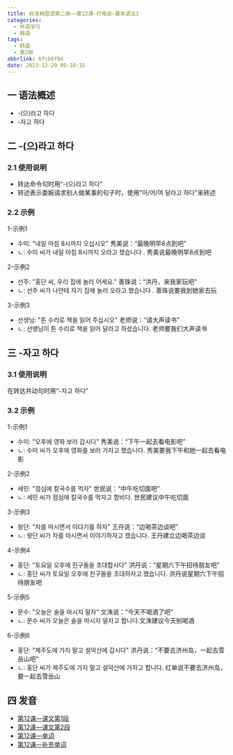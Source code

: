 ```yaml
---
title: 标准韩国语第二册——第12课-打电话-基本语法3
categories:
  - 外语学习
  - 韩语
tags:
  - 韩语
  - 第2册
abbrlink: 6fcb6f04
date: 2023-12-29 09:18:15
---
```

## 一 语法概述

* -(으)라고 하다
* -자고 하다

<!--more-->

## 二 -(으)라고 하다

### 2.1 使用说明

* 转达命令句时用“-(으)라고 하다”
* 转述表示委婉请求别人做某事的句子时，使用“아/어/여 달라고 하다”来转述

### 2.2 示例

1-示例1

* 수미: "내일 아침 8시까지 오십시오" 秀美说：“最晚明早8点到吧”
* ㄴ:  수미 씨가 내일 아침 8시까지 오라고 챘습니다 . 秀美说最晚明早8点到吧

2-示例2

* 선주:  "홍단 씨, 우리 집에 놀러 어세요." 善珠说：“洪丹，来我家玩吧”
* ㄴ:  선주 씨가 나안테 자기 집에 놀러 오라고 했습니다 . 善珠说要我到她家去玩

3-示例3

* 선생님:  "튼 수리로 책을 읽어 주십시오" 老师说：“请大声读书”
* ㄴ:  선앵님이 튼 수리로 책을 읽어 달라고 하셨습니다. 老师要我们大声读书

## 三 -자고 하다

### 3.1 使用说明

在转达共动句时用“-자고 하다”

###  3.2 示例

1-示例1

* 수미: "오후에 영화 보러 갑시다" 秀美说：“下午一起去看电影吧”
* ㄴ: 수미 씨가 오후에 영화를 보러 가자고 했습니다. 秀美要我下午和她一起去看电影

2-示例2

* 세민: "점심에 칼국수를 먹자" 世民说：“中午吃切面吧”
* ㄴ: 세민 씨가 점심에 칼국수를 먹자고 합비다. 世民建议中午吃切面

3-示例3

* 왕단: "차를 마시면서 이댜기를 하자" 王丹说：“边喝茶边谈吧”
* ㄴ:  왕단 씨가 차를 마시면서 이야기하자고 했습니다. 王丹建立边喝茶边谈

4-示例4

* 홍단: "토요일 오후에 친구들을 초대합시다" 洪丹说：“星期六下午招待朋友吧”
* ㄴ: 홍단 씨가 토요일 오후에 친구들을 초대하자고 했습니다. 洪丹说星期六下午招待朋友吧

5-示例5

* 문수: "오늘은 술을 마시지 말자" 文洙说：“今天不喝酒了吧”
* ㄴ: 문수 씨가 오늘은 술을 마시지 말자고 합니다.文洙建议今天别喝酒

6-示例6

* 홍단: "제주도에 가지 말고 설악산에 갑시다" 洪丹说：“不要去济州岛，一起去雪岳山吧”
* ㄴ: 홍단 씨가 제주도에 가지 말고 설악산에 가자고 합니다. 红单说不要去济州岛，要一起去雪岳山

## 四 发音

* [第12课—课文第1段][1]
* [第12课—课文第2段][2]
* [第12课—单词][3]
* [第12课—补充单词][4]



[1]:https://active.clewm.net/DO3bLN?qrurl=http://qr31.cn/DO3bLN&gtype=1&key=a834617044c204a1a0320815af0e73517f0960e253
[2]:https://active.clewm.net/D0JwVi?qrurl=http://qr31.cn/D0JwVi&gtype=1&key=805b31724461c59d80320879df31a3fbf8c02a2283
[3]:https://active.clewm.net/CzXbaL?qrurl=http://qr31.cn/CzXbaL&gtype=1&key=fdeca17b9c697a36a03208cabef9642c5b857e0303
[4]:https://active.clewm.net/ALauWC?qrurl=http://qr31.cn/ALauWC&gtype=1&key=373f817054b4eb9f30320831999bb52977374fb327